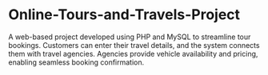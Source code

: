 # Online-Tours-and-Travels-Project
A web-based project developed using PHP and MySQL to streamline tour bookings. Customers can enter their travel details, and the system connects them with travel agencies. Agencies provide vehicle availability and pricing, enabling seamless booking confirmation.
